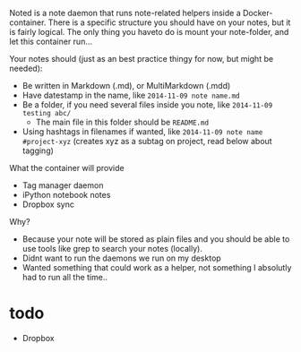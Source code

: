 Noted is a note daemon that runs note-related helpers inside a Docker-container. There is a specific structure you should have on your notes, but it is fairly logical.
The only thing you haveto do is mount your note-folder, and let this container run...

Your notes should (just as an best practice thingy for now, but might be needed):
* Be written in Markdown (.md), or MultiMarkdown (.mdd)
* Have datestamp in the name, like `2014-11-09 note name.md`
* Be a folder, if you need several files inside you note, like `2014-11-09 testing abc/`
  * The main file in this folder should be `README.md`
* Using hashtags in filenames if wanted, like `2014-11-09 note name #project-xyz` (creates xyz as a subtag on project, read below about tagging)

What the container will provide
* Tag manager daemon
* iPython notebook notes
* Dropbox sync

Why?
* Because your note will be stored as plain files and you should be able to use tools like grep to search your notes (locally).
* Didnt want to run the daemons we run on my desktop
* Wanted something that could work as a helper, not something I absolutly had to run all the time..

# todo
* Dropbox
